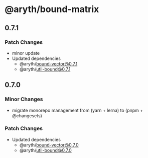 # @aryth/bound-matrix

## 0.7.1

### Patch Changes

- minor update
- Updated dependencies
  - @aryth/bound-vector@0.7.1
  - @aryth/util-bound@0.7.1

## 0.7.0

### Minor Changes

- migrate monorepo management from (yarn + lerna) to (pnpm + @changesets)

### Patch Changes

- Updated dependencies
  - @aryth/bound-vector@0.7.0
  - @aryth/util-bound@0.7.0
